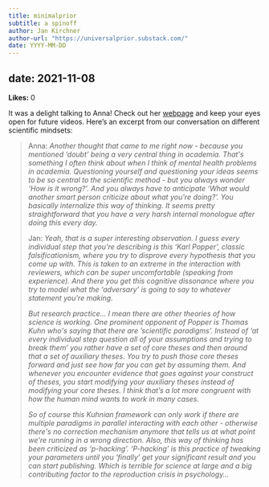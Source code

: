 ```yaml
---
title: minimalprior
subtitle: a spinoff
author: Jan Kirchner
author-url: "https://universalprior.substack.com/"
date: YYYY-MM-DD
---
```

date: 2021-11-08
---

**Likes:** 0

It was a delight talking to Anna! Check out her [webpage](https://www.riedlanna.com/) and keep your eyes open for future videos. Here’s an excerpt from our conversation on different scientific mindsets:

> Anna: _Another thought that came to me right now - because you mentioned ‘doubt’ being a very central thing in academia. That's something I often think about when I think of mental health problems in academia. Questioning yourself and questioning your ideas seems to be so central to the scientific method - but you always wonder ‘How is it wrong?’. And you always have to anticipate ‘What would another smart person criticize about what you're doing?’. You basically internalize this way of thinking. It seems pretty straightforward that you have a very harsh internal monologue after doing this every day._
> 
> Jan: _Yeah, that is a super interesting observation. I guess every individual step that you're describing is this ‘Karl Popper’, classic falsificationism, where you try to disprove every hypothesis that you come up with. This is taken to an extreme in the interaction with reviewers, which can be super uncomfortable (speaking from experience). And there you get this cognitive dissonance where you try to model what the ‘adversary’ is going to say to whatever statement you're making._
> 
>  _But research practice… I mean there are other theories of how science is working. One prominent opponent of Popper is Thomas Kuhn who's saying that there are ’scientific paradigms’. Instead of ‘at every individual step question all of your assumptions and trying to break them’ you rather have a set of core theses and then around that a set of auxiliary theses. You try to push those core theses forward and just see how far you can get by assuming them. And whenever you encounter evidence that goes against your construct of theses, you start modifying your auxiliary theses instead of modifying your core theses. I think that’s a lot more congruent with how the human mind wants to work in many cases._
> 
>  _So of course this Kuhnian framework can only work if there are multiple paradigms in parallel interacting with each other - otherwise there's no correction mechanism anymore that tells us at what point we're running in a wrong direction. Also, this way of thinking has been criticized as ‘p-hacking’. ‘P-hacking’ is this practice of tweaking your parameters until you ‘finally’ get your significant result and you can start publishing. Which is terrible for science at large and a big contributing factor to the reproduction crisis in psychology…_
